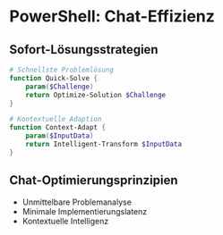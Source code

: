 # PowerShell: Chat-Effizienz

## Sofort-Lösungsstrategien
```powershell
# Schnellste Problemlösung
function Quick-Solve {
    param($Challenge)
    return Optimize-Solution $Challenge
}

# Kontextuelle Adaption
function Context-Adapt {
    param($InputData)
    return Intelligent-Transform $InputData
}
```

## Chat-Optimierungsprinzipien
- Unmittelbare Problemanalyse
- Minimale Implementierungslatenz
- Kontextuelle Intelligenz